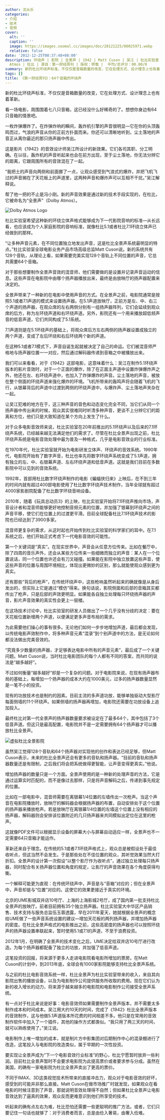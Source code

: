 ```yaml
---
author: 沈从乐
categories:
- 介绍
- 技术
- 音频
cover:
  alt: ''
  caption: ''
  image: https://images.soomal.cc/images/doc/20121225/00025971.webp
  relative: false
date: '2012-12-25T08:37:48+08:00'
description: 环绕声 | 影院 | 全景声 | 1942 | Matt Cuson | 吴江 | 杜比实验室 | 64声道 | Dolby | Dolby
  Atmos | 杜比 | 源自：第一财经周刊 | 版权：转载 |  平均/总评分：00.00/0
summary: 新的杜比环绕声标准，不仅仅是音箱数量的改变，它在处理方式、设计理念上也有着革新。看一场电影，周围围着七八只音箱，这已经没什么好稀奇的了。想想你身边有64只音箱的情景吧。一枚炸弹爆炸了。在炸弹炸响的瞬间，轰炸机引擎的声音很明显―它在你的头顶轰鸣而过……
tags: []
title: 《第一财经周刊》：64个音箱的环绕声
---
```


新的杜比环绕声标准，不仅仅是音箱数量的改变，它在处理方式、设计理念上也有着革新。

看一场电影，周围围着七八只音箱，这已经没什么好稀奇的了。想想你身边有64只音箱的情景吧。

一枚炸弹爆炸了。在炸弹炸响的瞬间，轰炸机引擎的声音很明显―它在你的头顶轰鸣而过，气浪的声音从你的正前方扑面而来。你还可以清晰地听到，尘土落地的声音正从离你最近的那只扬声器中传出。

这是影片《1942》的音效设计师吴江所设计的新效果。它们各司其职、分工明确。在以往，轰炸机的声音听起来也会在前方出现，至于尘土落地，你无法分辨它的距离，它跟周围所有的音效混在了一起。

“我把土的声音向两侧和前面挪了一点，让观众感受到气浪式的爆炸，并把飞机飞过的声音搁在了天花板上的声道里，这两种声音和爆炸声可以互相不干扰。”吴江解释说。

帮了他一把的不止是冯小刚。新的声音效果是通过新的技术手段实现的，在杜比，它被命名为“全景声”（Dolby Atmos）。

![Dolby Atmos Logo](https://images.soomal.cc/images/doc/20121225/00025971.webp)





杜比实验室希望这种新的环绕立体声格式能够成为下一代影院音响的标准―从长远看，也应该成为个人家庭影院的音响标准，就像杜比5.1或者杜比7.1环绕立体声已经做到的那样。

“让多种声音元素，在不同位置独立地发出声音，这是杜比全景声系统最明显的特点。”杜比实验室全球电影业务产品市场高级总监Matt Cuson说。新的系统共有128个音轨，从理论上看，如果需要完美实现128个音轨上不同位置的声音，它总共需要64个音箱。

对于那些想要制作全景声音效的混音师，他们需要做的是设置并记录声音运动的信息。这些声音在电影院中由哪个扬声器播放出来，最终是由放映厅的扬声器配置来决定的。

全景声带来了一种新的在电影中使用声音的方式。在全景声之前，电影院通常是按照5.1或者7.1声道的模式来设置扬声器。在5.1声道放映厅，正前方是左、中、右三个声道的扬声器，在观众席的左右两侧分别有一组扬声器阵列，它们会延续到观众席的后方，称为左环绕声道和右环绕声道。另外，影院还有一个用来播放超低频声音的低音声道，它们共同构成了5.1系统。

7.1声道则是在5.1环绕声的基础上，将观众席后方左右两侧的扬声器设置成独立的两个声道，变成了左后环绕和右后环绕两个新的声道。

在这种5.1或者7.1模式下，声音自诞生起就被决定了自己的命运。它们被混音师严格地与扬声器位置一一对应，然后通过解码器传递到音箱之中被播放出来。

我们可以来看看，对于《1942》这部电影，这意味着什么：吴江在制作5.1环绕声版本的影片音效时，对于一个正面的爆炸，除了在正面主声道中设置炸弹爆炸声之外，他还在左、右环绕声道中，也加入了炸弹爆炸的声音。尘土落地的声音，被放在整个侧面的环绕声道来强化爆炸的环境。飞机所带来的轰鸣声将会随着飞机的飞行，从银幕背后的声道中过渡到两侧的环绕声道中，与爆炸声、尘土落地声夹杂在一起。

让吴江犯难的地方在于，这三种声音的音色和动态变化完全不同，当它们从同一个扬声器中传出来的时候，观众其实很难同时听清多种声音，更谈不上分辨它们的距离和方位，他们只是大致知道在某个方向上发生了什么。

对于众多电影音效师来说，杜比实验室在20年前推出的5.1环绕声以及后来的7.1环绕声系统，已经越来越无法满足他们的需求了。尽管在杜比全景声出现之前，杜比环绕声系统是电影音效处理中最为普及一种格式，几乎是电影音效业的行业标准。

在1970年代，杜比实验室就开始为电影研发立体声、环绕声的音效系统。1990年代，电影院开始有了数字声音，杜比也率先将数字环绕声系统变成了5.1声道，拥有独立的左、中、右银幕声道、左右环绕声道和低音声道。这就是我们目前在多数影院中可以见到的音效系统。

1992年，首部用杜比数字环绕声制作的电影《蝙蝠侠归来》上映后，在不到三年的时间内就有超过400部电影使用了杜比数字环绕声技术制作，当年全球就有超过4000家影剧院配备了杜比数字环绕音响设备。

2010年，随着《玩具总动员3》的上映，杜比实验室开始将7.1环绕声推向市场，声音设计者和混音师能够更好地控制音频元素的位置，并加强了银幕到环绕声之间的声音平移，使它们在位置上的过渡更平滑。目前全球配备杜比7.1环绕声技术的影院也已经达到了3900多家。

混音师更复杂的需求，从这时起也开始传到杜比实验室的科学家们的耳中。在7.1系统之后，他们开始正式考虑下一代电影音效的可能性。

第一个关键词是“真实”。在现实世界中，声音会从任意方位传来。比如在餐厅中，除了四周的音乐声外，还会从某些方位传来一些细微而独立的声音：某人在一个位置说话，同一个位置也许还会有刀叉碰撞。如果能在影院中独立放置这些声音，使这些声音的位置与周围环境相比，体现出更微妙的区别，那么就能使观众感到更为真实。

还有那些“背后的枪声”，在传统环绕声中，这些枪响虽然听起来的确就像是从身后发出的，但实际上它是通过“模仿”得来。换句话说，影院侧面和后部的音箱其实都传出了枪声，只是后部的声效更明显。如果能各自独立处理每只环绕扬声器的声音，影片声音效果的真实性会更上一层楼。

在这场技术讨论中，杜比实验室的研发人员做出了一个几乎没有分歧的决定：要在天花板位置新增两个声道，以便满足更多声音布局的需求。

为此需要他们操心的事有很多。无论他们如何一步步地增加声道，最后都会发现，以传统电影声效制作中，将多种声音元素“混录”到个别声道中的方法，是无论如何都没法做出完美音效的。

“究竟多少数量的扬声器，才足够表达电影中所有的声音元素”，最后成了一个关键问题。Matt Cuson说，当时杜比电影团队的每个人都有不同的答案，而共同的说法是“越多越好”。

不过如何衡量“越多越好”却是一个复杂的问题。对于电影院来说，在现有扬声器布局的基础上，每增加一个扬声器的成本大约在1000美元，过多的扬声器数量显然是一笔不小的投资。

现有的功放技术也是制约的因素。目前主流的多声道功放，能够单独驱动大型影厅每面侧墙的11个环绕声。如果侧墙的扬声器再增加，电影院还需要在功放设备上追加投入。

最终杜比对第一代全景声的扬声器数量要求被设定在了最多64个，其中包括了3个低音声道。但这只是最高配置，电影院并不是一定需要拥有64个扬声器才可以播放杜比全景声。

![虚拟杜比全景影院](https://images.soomal.cc/images/doc/20121225/00025972.webp)





虽然吴江觉得128个音轨和64个扬声器对实现他的创作和表达已经足够，但Matt Cuson表示，未来的杜比全景声还会有更多的音轨和扬声器。“目前的音轨和扬声器数量还是有限制，之后我们将会把系统做得更智能，让声音变得更真实。”他说。

增加扬声器的数量只是一个方面。全景声使用的是一种新的处理声音的方法，它是通过运算实时匹配的，而不是像过去那样，只是将声音解码之后，传递到事先规定的位置。

比如在一部电影中，混音师需要在离银幕1/4位置的左墙传出一次枪声。当这个声音在电影院播放时，放映厅的解码器会根据扬声器的布置，自动安排处于这个位置的扬声器来播放枪声。若是放映厅在离银幕1/4位置的左墙这个位置上没有相应的扬声器，解码器则会安排该位置附近的几只扬声器来共同模拟出定位在这里的枪声。

这就像PDF文件可以根据显示设备的屏幕大小与屏幕自动适应一样，全景声也不一定需要64只音箱才能运作。

革新还来自于理念。在传统的5.1或者7.1环绕声格式上，观众总是被假设处于最佳收听点，但这当然不会发生。于是那些处在不佳位置的观众，其听觉效果当然大打折扣。全景声的设计第一次假设“以整个影厅作为收听点”，通过独立处理每只扬声器，同时配合有关扬声器位置和角度的规定，让影厅的声音效果在各个角度获得均衡。

一个解释可能更为直观：在传统环绕声中，声音是与“音箱”对应的；但在全景声中，声音却是与“位置”对应的。这使它的效果更接近于真实的环境。

北京的UME影城双井店10号厅、上海的上海影城2号厅，成了国内第一批支持杜比全景声的放映厅。前者目前拥有35个独立扬声器。杜比实验室大中华区产品销售、技术支持与服务总监伍玉蓉透露，早在2011年夏天，她就根据全景声的概念给UME做了一些声音系统设置的建议―增加天花板的两列扬声器，并增加扬声器的密度。在杜比全景声格式的电影推出之前，这些高密度的扬声器也可以按照环绕声的扬声器设置串联起来，暂时使用5.1或7.1的声道，不至于浪费投资。

2012年1月，在明确了全景声的技术变化之后，UME决定给双井店10号厅进行改造。为每个扬声器都配备了独立的功放，并加强了低音声道。

这笔投资的回报，将来源于更多人走进电影院看电影所增加的票房。在Matt Cuson的计划中，到2013年底，全球会有1000家影院能够支持杜比全景声系统。

与之前的杜比电影音效系统一样，杜比全景声为杜比实验室带来的收入，来自其向影院出售的播放设备，以及为电影制作公司提供服务所收取的费用。现在它们认为新的收入增长的动力，将来源于越来越多的电影院和电影制作公司接受全景声系统。

有一点对于杜比来说是好事：电影音效师如果需要制作全景声版本，并不需要太多制作成本和时间成本。吴江用大约10天的时间，完成了《1942》杜比全景声版本的音效制作，这与他做5.1声道版本所花费的时间相差不多。他只是在常用的音效制作软件中加入了一个插件，其他的操作方式都类似。“我只用了两三天的时间，就可以熟练使用了。”吴江说。

电影制作上唯一增加的成本，就是制片方中影集团对后期制作中心的混录棚进行了改造，这笔投入与电影院的改造类似，属于早期的一次性投资。

要实现让全景声成为“下一个电影音效行业标准”的野心，杜比宁愿暂时放弃一些利润。目前杜比全景声暂时不会要求电影院为此提高票价或者要求参与分成。虽然在美国，的确有一家电影院为杜比全景声卖出了更高的票价。

不同于IMAX、3D这类视觉技术所带来的直接冲击力，观众对于电影音效的好坏，感受到的可能并非那么直接。Matt Cuson在做市场推广时就发现，如果观众在看电影的时候注意到了声音，那就说明音效处理得不自然；但如果杜比全景声让电影音效达到了逼真的效果，观众反而更难意识到他们所享受的技术。

听起来的确有点左右为难，杜比恐怕还需要一些更聪明的推广方法。或者，它们只要记住一句话也就够了：对于消费者而言，总是由俭入奢易，由奢入俭难。